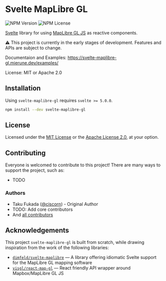 # Svelte MapLibre GL

![NPM Version](https://img.shields.io/npm/v/svelte-maplibre-gl)
![NPM License](https://img.shields.io/npm/l/svelte-maplibre-gl?color=96C902)

[Svelte](https://svelte.dev/) library for using [MapLibre GL JS](https://maplibre.org/maplibre-gl-js/docs/) as reactive components.

⚠️ This project is currently in the early stages of development. Features and APIs are subject to change.

Documentaion and Examples: https://svelte-maplibre-gl.mierune.dev/examples/

License: MIT or Apache 2.0

## Installation

Using `svelte-maplibre-gl` requires `svelte >= 5.0.0`.

```bash
npm install --dev svelte-maplibre-gl
```

## License

Licensed under the [MIT License](./LICENSE-MIT.txt) or the [Apache License 2.0](./LICENSE-APACHE.txt), at your option.

## Contributing

Everyone is welcomed to contribute to this project! There are many ways to support the project, such as:

- TODO

### Authors

- Taku Fukada ([@ciscorn](https://github.com/ciscorn/)) - Original Author
- TODO: Add core contributors
- And [all contributors](https://github.com/MIERUNE/svelte-maplibre-gl/graphs/contributors)

## Acknowledgements

This project `svelte-maplibre-gl` is built from scratch, while drawing inspiration from the work of the following libraries:

- [`dimfeld/svelte-maplibre`](https://github.com/dimfeld/svelte-maplibre) &mdash; A library offering idiomatic Svelte support for the MapLibre GL mapping software
- [`visgl/react-map-gl`](https://github.com/visgl/react-map-gl) &mdash; React friendly API wrapper around Mapbox/MapLibre GL JS
